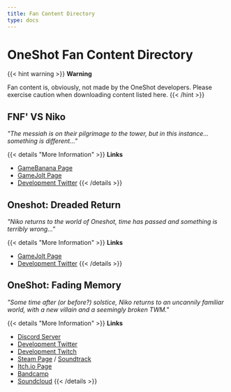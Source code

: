 ```yaml
---
title: Fan Content Directory
type: docs
---
```


# OneShot Fan Content Directory
{{< hint warning >}}
**Warning**  

Fan content is, obviously, not made by the OneShot developers. Please exercise caution when downloading content listed here.
{{< /hint >}}

## FNF' VS Niko

*"The messiah is on their pilgrimage to the tower, but in this instance... something is different..."*

{{< details "More Information" >}}
**Links**
- [GameBanana Page](https://gamebanana.com/wips/63088)
- [GameJolt Page](https://gamejolt.com/games/VSNiko/692264)
- [Development Twitter](https://twitter.com/FunkinVSNiko)
{{< /details >}}

## Oneshot: Dreaded Return
*"Niko returns to the world of Oneshot, time has passed and something is terribly wrong..."*

{{< details "More Information" >}}
**Links**
- [GameJolt Page](https://gamejolt.com/games/OSDR/706041)
- [Development Twitter](https://twitter.com/OneshotDreaded)
{{< /details >}}

## OneShot: Fading Memory
*"Some time after (or before?) solstice, Niko returns to an uncannily familiar world, with a new villain and a seemingly broken TWM."*

{{< details "More Information" >}}
**Links**
- [Discord Server](https://discord.gg/kSqwkj3j6Q)
- [Development Twitter](https://twitter.com/Astrabit4)
- [Development Twitch](https://www.twitch.tv/speak2erase)
- [Steam Page](https://store.steampowered.com/app/1569440/) / [Soundtrack](https://store.steampowered.com/app/1569490/)
- [Itch.io Page](https://astrabit.itch.io/oneshot-fading-memory)
- [Bandcamp](https://astrabit.bandcamp.com/album/oneshot-fading-memory-official-soundtrack)
- [Soundcloud](https://soundcloud.com/astrabit/sets/oneshot-fading-memory-ost)
{{< /details >}}